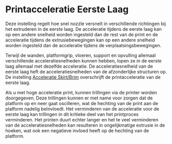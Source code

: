 Printacceleratie Eerste Laag
====
Deze instelling regelt hoe snel nozzle versnelt in verschillende richtingen bij het extruderen in de eerste laag. De acceleratie tijdens de eerste laag kan op een andere snelheid worden ingesteld dan de rest van de print en de acceleratie tijdens de extrusiebewegingen kan op een andere snelheid worden ingesteld dan de acceleratie tijdens de verplaatsingsbewegingen.

Terwijl de wanden, platformgrip, vloeren, support en opvulling allemaal verschillende acceleratiesnelheden kunnen hebben, lopen ze in de eerste laag allemaal met dezelfde acceleratie. De acceleratiesnelheid van de eerste laag heft de acceleratiesnelheden van de afzonderlijke structuren op. De instelling [Acceleratie Skirt/Brim](acceleration_skirt_brim.md) overschrijft de printacceleratie van de eerste laag.

Als u met hoge acceleratie print, kunnen trillingen via de printer worden doorgegeven. Deze trillingen kunnen er met name voor zorgen dat de platform op en neer gaat oscilleren, wat de hechting van de print aan de platform nadelig beïnvloedt. Het verminderen van de acceleratie voor de eerste laag kan trillingen in dit kritieke deel van het printproces verminderen. Het printen duurt echter langer en het te veel verminderen van de acceleratiesnelheden kan resulteren in ongelijkmatige extrusie in de hoeken, wat ook een negatieve invloed heeft op de hechting van de platform.